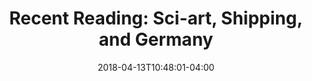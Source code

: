 ---
layout: reading_list
title: "Recent Reading: Sci-art, Shipping, and Germany"
excerpt: "My recent reading included container ships, espionage, and artistic collaboration."
type: reading_list
date: 2018-04-13T10:48:01-04:00
books:
  - id: miller-colliding-worlds
    note: >
      I really enjoyed this. It’s organized around three parts: a short history of shared interests between scientists and the artistic avant-garde, particularly in the early twentieth century; a catalog of recent and contemporary artists organized according to the scientific disciplines from which thy take material, techniques, and inspiration; and a short theoretical discussion of what these connections may mean for the practice of both art and science in the near future.
  - id: george-ninety-percent
    note: >
      George uses a trip she takes as a supernumerary on a container ship from the UK to Southeast Asia via the Suez Canal as occasion to explore various angles of the maritime shipping industry: labor, corruption, environmental and economic consequences, etc. It’s all interesting, and the travelogue elements of her own experience on the ship and the lives of the sailors she gets to know are particularly engaging.
  - id: harris-munich
    note: >
      This was an enjoyable espionage thriller told from the perspectives of two old Oxford friends who end up on either side of the Munich Conference. I’ve read another one of Harris’s novels and appreciate his sensitivity to historical detail. It’s reminiscent of Le Carré novels where the spycraft and suspense all feel very human-scale.
  - id: ellis-vargr
    note: >
      Not surprisingly coming from Ellis, this is a rather sardonic and brutal Bond story even though The Bond character himself is pretty light. It’s a good balance that triangulated a few of the movie Bond types and still feels true to the novels. The recognizable Berlin landscape details in the artwork were fun.
---